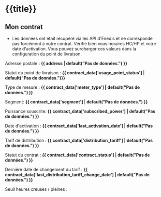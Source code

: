 # {{title}}

## Mon contrat

* Les données ont était récupéré via les API d'Enedis et ne corresponde pas forcément à votre contrat.
Vérifié bien vous horaires HC/HP et votre date d'activation. Vous pouvez surcharger ces valeurs dans la configuration du point de livraison.

Adresse postale : **{{ address | default("Pas de données.") }}**

Statut du point de livraison : **{{ contract_data['usage_point_status'] | default("Pas de données.")}}**

Type de mesure : **{{ contract_data['meter_type'] | default("Pas de données.") }}**

Segment: **{{ contract_data['segment'] | default("Pas de données.") }}**

Puissance souscrite: **{{ contract_data['subscribed_power'] | default("Pas de données.") }}**

Date d'activation : **{{ contract_data['last_activation_date'] | default("Pas de données.") }}**

Tarif de distribution : **{{ contract_data['distribution_tariff'] | default("Pas de données.") }}**

Statut du contrat : **{{ contract_data['contract_status'] | default("Pas de données.") }}**

Dernière date de changement du tarif : **{{ contract_data['last_distribution_tariff_change_date'] | default("Pas de données.") }}**

Seuil heures creuses / pleines :